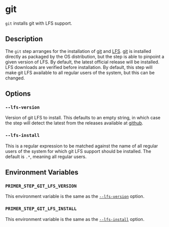 # git

`git` installs git with LFS support.

## Description

The `git` step arranges for the installation of [git] and [LFS]. [git] is
installed directly as packaged by the OS distribution, but the step is able to
pinpoint a given version of LFS. By default, the latest official release will be
installed. LFS downloads are verified before installation. By default, this step
will make git LFS available to all regular users of the system, but this can be
changed.

  [git]: https://git-scm.com/
  [LFS]: https://git-lfs.github.com/

## Options

### `--lfs-version`

Version of git LFS to install. This defaults to an empty string, in which
case the step will detect the latest from the releases available at [github].

  [github]: https://github.com/git-lfs/git-lfs/releases

### `--lfs-install`

This is a regular expression to be matched against the name of all regular users
of the system for which git LFS support should be installed. The default is
`.*`, meaning all regular users.

## Environment Variables

### `PRIMER_STEP_GIT_LFS_VERSION`

This environment variable is the same as the [`--lfs-version`](#--lfs-version)
option.

### `PRIMER_STEP_GIT_LFS_INSTALL`

This environment variable is the same as the [`--lfs-install`](#--lfs-install)
option.
